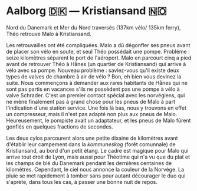 # Aalborg 🇩🇰 — Kristiansand 🇳🇴

<!-- 20km / 100m+ / 100m- -->

Nord du Danemark et Mer du Nord traversés (137km vélo/ 135km ferry), Théo retrouve Malo à Kristiansand.

Les retrouvailles ont été compliquées. Malo a dû dégonfler ses pneus avant de placer son vélo en soute, et seul Théo possédait une pompe. Problème : seize kilomètres séparent le port de l'aéroport. Malo en parcourt cinq a pied avant de retrouver Théo à Hånes (un quartier de Kristiansand) qui arrive à vélo avec sa pompe. Nouveau problème : saviez-vous qu'il existe deux types de valves de chambre à air de vélo ? Bon, eh bien vous devinez la suite. Nous commençons à demander aux rares habitants de Hånes qui ne sont pas partis en vacances s'ils ne possèdent pas une pompe à vélo à valve Schrader. C'est un premier contact spécial avec les norvégiens, qui ne mène finalement pas à grand chose pour les pneus de Malo à part l'indication d'une station service. Une fois là bas, nous y trouvons en effet un compresseur, mais il n'est pas adapté non plus aux pneus de Malo. Heureusement, le pompiste avait un adaptateur, et les pneus de Malo fûrent gonflés en quelques fractions de secondes.

Les deux cylos parcourent alors une petite dixaine de kilomètres avant d'établir leur campement dans la *kommuneskog* (forêt comunnale) de Kristiansand, au bord d'un petit étang. Le cadre est magique pour Malo qui arrive tout droit de Lyon, mais aussi pour Théotime qui n'a vu que du plat et les champs de blé du Danemark pendant les dernières centaines de kilomètres. Cependant, le ciel nous annonce la couleur de la Norvège. La pluie se met rapidement à tomber sans pour autant décourager le duo qui s'aprète, dans tous les cas, à passer une bonne nuit de repos.

